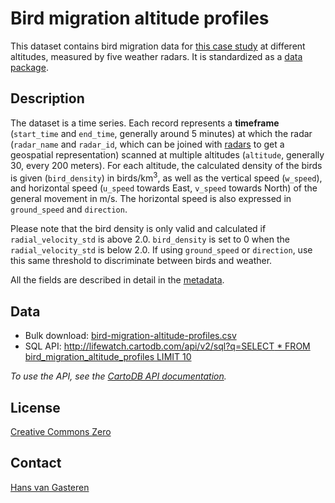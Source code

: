 # Bird migration altitude profiles

This dataset contains bird migration data for [this case study](https://github.com/enram/case-study) at different altitudes, measured by five weather radars. It is standardized as a [data package](http://dataprotocols.org/data-packages/).

## Description

The dataset is a time series. Each record represents a **timeframe** (`start_time` and `end_time`, generally around 5 minutes) at which the radar (`radar_name` and `radar_id`, which can be joined with [radars](https://github.com/enram/case-study/tree/master/data/radars) to get a geospatial representation) scanned at multiple altitudes (`altitude`, generally 30, every 200 meters). For each altitude, the calculated density of the birds is given (`bird_density`) in birds/km<sup>3</sup>, as well as the vertical speed (`w_speed`), and horizontal speed (`u_speed` towards East, `v_speed` towards North) of the general movement in m/s. The horizontal speed is also expressed in `ground_speed` and `direction`.

Please note that the bird density is only valid and calculated if `radial_velocity_std` is above 2.0. `bird_density` is set to 0 when the `radial_velocity_std` is below 2.0. If using `ground_speed` or `direction`, use this same threshold to discriminate between birds and weather.

All the fields are described in detail in the [metadata](datapackage.json).

## Data

* Bulk download: [bird-migration-altitude-profiles.csv](bird-migration-altitude-profiles.csv)
* SQL API: [http://lifewatch.cartodb.com/api/v2/sql?q=SELECT * FROM bird_migration_altitude_profiles LIMIT 10](http://lifewatch.cartodb.com/api/v2/sql?q=SELECT%20*%20FROM%20bird_migration_altitude_profiles%20LIMIT%2010)

*To use the API, see the [CartoDB API documentation](http://docs.cartodb.com/cartodb-platform/sql-api.html).*

## License

[Creative Commons Zero](http://creativecommons.org/publicdomain/zero/1.0/)

## Contact

[Hans van Gasteren](https://twitter.com/hvangasteren)
